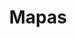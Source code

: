 ---
layout: category
taxonomy: Mapas
entries_layout: grid
title: Mapas
excerpt: "Aplicaciones que nos permiten visualizar mapas, buscar cosas sobre ellos y trazar rutas entre dos puntos definidos en un mapa."
image:
  path: /images/covers/mapas.webp
  thumbnail: /images/covers/mapas.webp
  caption: Fotografía de [Freepik](https://www.freepik.es/autor/freepik)
search: false
---